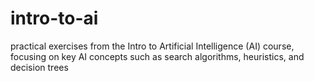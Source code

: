 # intro-to-ai
practical exercises from the Intro to Artificial Intelligence (AI) course, focusing on key AI concepts such as search algorithms, heuristics, and decision trees
